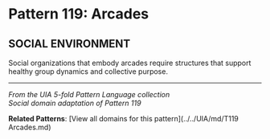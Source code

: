 # Pattern 119: Arcades

## SOCIAL ENVIRONMENT

Social organizations that embody arcades require structures that support healthy group dynamics and collective purpose.

---

*From the UIA 5-fold Pattern Language collection*  
*Social domain adaptation of Pattern 119*

**Related Patterns**: [View all domains for this pattern](../../UIA/md/T119 Arcades.md)
